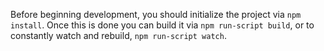 Before beginning development, you should initialize the project via `npm install`.  Once this is done you can build it
via `npm run-script build`, or to constantly watch and rebuild, `npm run-script watch`.
